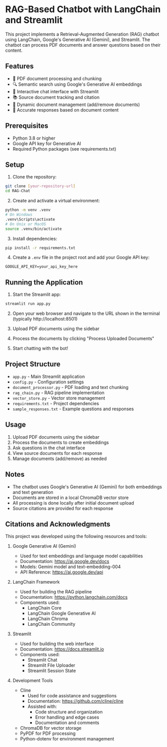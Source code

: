 # RAG-Based Chatbot with LangChain and Streamlit

This project implements a Retrieval-Augmented Generation (RAG) chatbot using LangChain, Google's Generative AI (Gemini), and Streamlit. The chatbot can process PDF documents and answer questions based on their content.

## Features

- 📄 PDF document processing and chunking
- 🔍 Semantic search using Google's Generative AI embeddings
- 💬 Interactive chat interface with Streamlit
- 📚 Source document tracking and citation
- 🔄 Dynamic document management (add/remove documents)
- 🎯 Accurate responses based on document content

## Prerequisites

- Python 3.8 or higher
- Google API key for Generative AI
- Required Python packages (see requirements.txt)

## Setup

1. Clone the repository:
```bash
git clone [your-repository-url]
cd RAG-Chat
```

2. Create and activate a virtual environment:
```bash
python -m venv .venv
# On Windows
.venv\Scripts\activate
# On Unix or MacOS
source .venv/bin/activate
```

3. Install dependencies:
```bash
pip install -r requirements.txt
```

4. Create a `.env` file in the project root and add your Google API key:
```
GOOGLE_API_KEY=your_api_key_here
```

## Running the Application

1. Start the Streamlit app:
```bash
streamlit run app.py
```

2. Open your web browser and navigate to the URL shown in the terminal (typically http://localhost:8501)

3. Upload PDF documents using the sidebar

4. Process the documents by clicking "Process Uploaded Documents"

5. Start chatting with the bot!

## Project Structure

- `app.py` - Main Streamlit application
- `config.py` - Configuration settings
- `document_processor.py` - PDF loading and text chunking
- `rag_chain.py` - RAG pipeline implementation
- `vector_store.py` - Vector store management
- `requirements.txt` - Project dependencies
- `sample_responses.txt` - Example questions and responses

## Usage

1. Upload PDF documents using the sidebar
2. Process the documents to create embeddings
3. Ask questions in the chat interface
4. View source documents for each response
5. Manage documents (add/remove) as needed

## Notes

- The chatbot uses Google's Generative AI (Gemini) for both embeddings and text generation
- Documents are stored in a local ChromaDB vector store
- All processing is done locally after initial document upload
- Source citations are provided for each response

## Citations and Acknowledgments

This project was developed using the following resources and tools:

1. Google Generative AI (Gemini)
   - Used for text embeddings and language model capabilities
   - Documentation: https://ai.google.dev/docs
   - Models: Gemini model and text-embedding-004
   - API Reference: https://ai.google.dev/api

2. LangChain Framework
   - Used for building the RAG pipeline
   - Documentation: https://python.langchain.com/docs
   - Components used:
     - LangChain Core
     - LangChain Google Generative AI
     - LangChain Chroma
     - LangChain Community

3. Streamlit
   - Used for building the web interface
   - Documentation: https://docs.streamlit.io
   - Components used:
     - Streamlit Chat
     - Streamlit File Uploader
     - Streamlit Session State

4. Development Tools
   - Cline
     - Used for code assistance and suggestions
     - Documentation: https://github.com/cline/cline
     - Assisted with:
       - Code structure and organization
       - Error handling and edge cases
       - Documentation and comments
   - ChromaDB for vector storage
   - PyPDF for PDF processing
   - Python-dotenv for environment management
